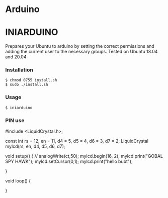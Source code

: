 # Arduino
# INIARDUINO

Prepares your Ubuntu to arduino by setting the correct permissions and adding the current user to the necessary groups.
Tested on Ubuntu 18.04 and 20.04

### Installation
	$ chmod 0755 install.sh
	$ sudo ./install.sh
	
### Usage
	$ iniarduino


### PIN use
#include <LiquidCrystal.h>;

const int rs = 12, en = 11, d4 = 5, d5 = 4, d6 = 3, d7 = 2;
LiquidCrystal mylcd(rs, en, d4, d5, d6, d7);

void setup() {
// analogWrite(ct,50);
mylcd.begin(16, 2);
mylcd.print("GOBAL SPY HAWK");
mylcd.setCursor(0,1);
mylcd.print("hello bubt");

}

void loop() {


}
